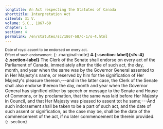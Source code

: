 ```yaml
---
longtitle: An Act respecting the Statutes of Canada
shorttitle: Interpretation Act
citeold: 31 V.
volume: S.C., 1867-68
chapter: 1
section: 4
permalink: /en/statutes/sc/1867-68/c-1/s-4.html
---
```

<small>Date of royal assent to be endorsed on every act.  
Effect of such endorsement.</small>
{: .marginal-note}
<strong><a><span>4.</span>{:.section-label}</a>{:#s-4}{:.section-label}</strong> The Clerk of the Senate shall endorse on every act of the Parliament of Canada, immediately after the title of such act, the day, month, and year when the same was by the Governor General assented to in Her Majesty's name, or reserved by him for the signification of Her Majesty's pleasure thereon,---and in the latter case, the Clerk of the Senate shall also endorse thereon the day, month and year when the Governor General has signified either by speech or message to the Senate and House of Commons, or by proclamation, that the same was laid before Her Majesty in Council, and that Her Majesty was pleased to assent tot he same;---And such indorsement shall be taken to be a part of such act, and the date of such assent or signification, as the case may be, shall be the date of the commencement of the act, if no later commencement be therein provided.
{: .section}